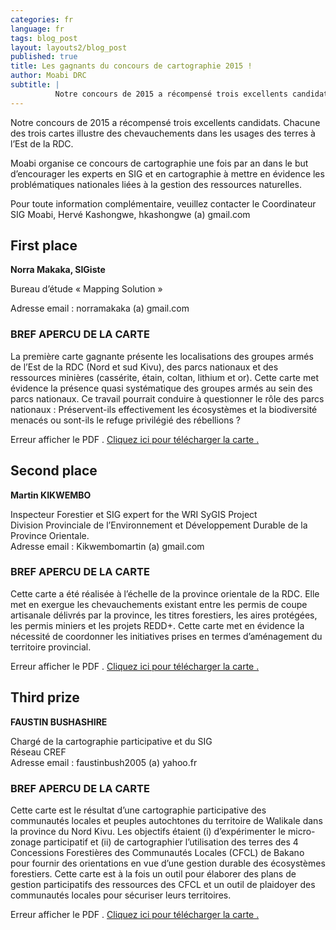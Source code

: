 ```yaml
---
categories: fr
language: fr
tags: blog_post
layout: layouts2/blog_post
published: true
title: Les gagnants du concours de cartographie 2015 !
author: Moabi DRC
subtitle: |
          Notre concours de 2015 a récompensé trois excellents candidats. Chacune des trois cartes illustre des chevauchements dans les usages des terres à l’Est de la RDC.
---
```


Notre concours de 2015 a récompensé trois excellents candidats. Chacune des trois cartes illustre des chevauchements dans les usages des terres à l’Est de la RDC.

Moabi organise ce concours de cartographie une fois par an dans le but d’encourager les experts en SIG et en cartographie à mettre en évidence les problématiques nationales liées à la gestion des ressources naturelles.

Pour toute information complémentaire, veuillez contacter le Coordinateur SIG Moabi, Hervé Kashongwe, hkashongwe (a) gmail.com


## First place

**Norra Makaka, SIGiste**

Bureau d’étude «  Mapping Solution »

Adresse email : norramakaka (a) gmail.com

### BREF APERCU DE LA CARTE

La première carte gagnante  présente les localisations des groupes armés de l’Est de la RDC (Nord et sud Kivu), des parcs nationaux et des ressources minières (cassérite, étain, coltan, lithium et or). Cette carte met évidence la présence quasi systématique des groupes armés au sein des parcs nationaux. Ce travail pourrait conduire à questionner le rôle des parcs nationaux : Préservent-ils effectivement les écosystèmes et la biodiversité menacés ou sont-ils le refuge privilégié des rébellions ?

<object style="margin: auto;" data="{{site.baseurl}}/img/contestwinners/FirstPlace-MoabiMapContest2015.pdf" type="application/pdf" width="100%" height="1400">

  <p>Erreur afficher le PDF . <a href="{{site.baseurl}}/img/contestwinners/FirstPlace-MoabiMapContest2015.pdf">Cliquez ici pour télécharger la carte .</a></p>

</object>

## Second place

**Martin KIKWEMBO**

Inspecteur  Forestier et SIG expert for the WRI SyGIS Project<br>
Division Provinciale de l’Environnement et Développement Durable de la Province Orientale.<br>
Adresse email : Kikwembomartin (a) gmail.com


### BREF APERCU DE LA CARTE

Cette carte a été réalisée à l’échelle de la province orientale de la RDC. Elle met en exergue les chevauchements existant entre les permis de coupe artisanale délivrés par la province, les titres forestiers, les aires protégées, les permis miniers et les projets REDD+.  Cette carte met en évidence la nécessité de coordonner les initiatives prises en termes d’aménagement du territoire provincial.

<object style="margin: auto;" data="{{site.baseurl}}/img/contestwinners/SecondPlace-MoabiMapContest2015.pdf" type="application/pdf" width="100%" height="725">

  <p>Erreur afficher le PDF . <a href="{{site.baseurl}}/img/contestwinners/SecondPlace-MoabiMapContest2015.pdf">Cliquez ici pour télécharger la carte .</a></p>

</object>

## Third prize

  **FAUSTIN BUSHASHIRE**

  Chargé de la cartographie participative et du SIG<br>
  Réseau CREF<br>
  Adresse email : faustinbush2005 (a) yahoo.fr


### BREF APERCU DE LA CARTE

Cette carte est le résultat d’une cartographie participative des communautés locales et peuples autochtones du territoire de Walikale dans la province du Nord Kivu. Les objectifs étaient (i) d’expérimenter le micro-zonage participatif et (ii) de cartographier l’utilisation des terres des 4 Concessions Forestières des Communautés Locales (CFCL) de Bakano pour fournir des orientations en vue d’une gestion durable des écosystèmes forestiers.  Cette carte est à la fois un outil pour élaborer des plans de gestion participatifs des ressources des CFCL et un outil de plaidoyer des communautés locales pour sécuriser leurs territoires.

<object style="margin: auto;" data="{{site.baseurl}}/img/contestwinners/ThirdPlace-MoabiMapContest2015.pdf" type="application/pdf" width="100%" height="775">

  <p>Erreur afficher le PDF . <a href="{{site.baseurl}}/img/contestwinners/ThirdPlace-MoabiMapContest2015.pdf">Cliquez ici pour télécharger la carte .</a></p>

</object>

